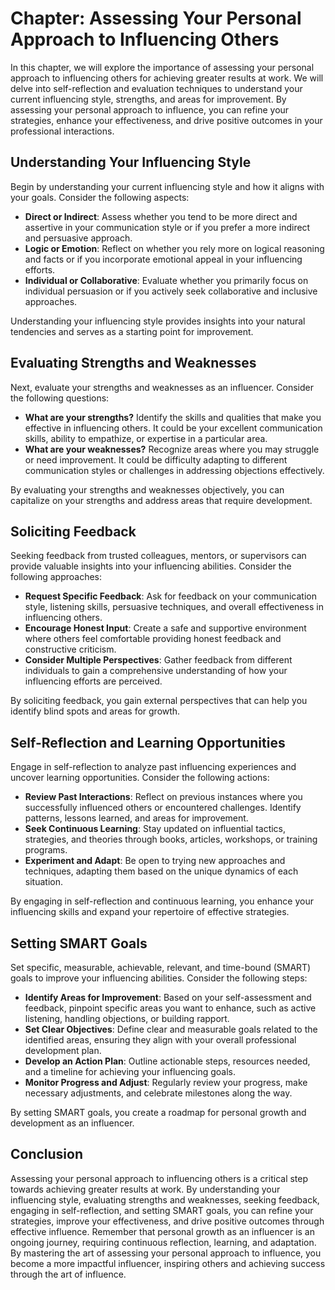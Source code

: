 Chapter: Assessing Your Personal Approach to Influencing Others
===============================================================

In this chapter, we will explore the importance of assessing your personal approach to influencing others for achieving greater results at work. We will delve into self-reflection and evaluation techniques to understand your current influencing style, strengths, and areas for improvement. By assessing your personal approach to influence, you can refine your strategies, enhance your effectiveness, and drive positive outcomes in your professional interactions.

Understanding Your Influencing Style
------------------------------------

Begin by understanding your current influencing style and how it aligns with your goals. Consider the following aspects:

* **Direct or Indirect**: Assess whether you tend to be more direct and assertive in your communication style or if you prefer a more indirect and persuasive approach.
* **Logic or Emotion**: Reflect on whether you rely more on logical reasoning and facts or if you incorporate emotional appeal in your influencing efforts.
* **Individual or Collaborative**: Evaluate whether you primarily focus on individual persuasion or if you actively seek collaborative and inclusive approaches.

Understanding your influencing style provides insights into your natural tendencies and serves as a starting point for improvement.

Evaluating Strengths and Weaknesses
-----------------------------------

Next, evaluate your strengths and weaknesses as an influencer. Consider the following questions:

* **What are your strengths?** Identify the skills and qualities that make you effective in influencing others. It could be your excellent communication skills, ability to empathize, or expertise in a particular area.
* **What are your weaknesses?** Recognize areas where you may struggle or need improvement. It could be difficulty adapting to different communication styles or challenges in addressing objections effectively.

By evaluating your strengths and weaknesses objectively, you can capitalize on your strengths and address areas that require development.

Soliciting Feedback
-------------------

Seeking feedback from trusted colleagues, mentors, or supervisors can provide valuable insights into your influencing abilities. Consider the following approaches:

* **Request Specific Feedback**: Ask for feedback on your communication style, listening skills, persuasive techniques, and overall effectiveness in influencing others.
* **Encourage Honest Input**: Create a safe and supportive environment where others feel comfortable providing honest feedback and constructive criticism.
* **Consider Multiple Perspectives**: Gather feedback from different individuals to gain a comprehensive understanding of how your influencing efforts are perceived.

By soliciting feedback, you gain external perspectives that can help you identify blind spots and areas for growth.

Self-Reflection and Learning Opportunities
------------------------------------------

Engage in self-reflection to analyze past influencing experiences and uncover learning opportunities. Consider the following actions:

* **Review Past Interactions**: Reflect on previous instances where you successfully influenced others or encountered challenges. Identify patterns, lessons learned, and areas for improvement.
* **Seek Continuous Learning**: Stay updated on influential tactics, strategies, and theories through books, articles, workshops, or training programs.
* **Experiment and Adapt**: Be open to trying new approaches and techniques, adapting them based on the unique dynamics of each situation.

By engaging in self-reflection and continuous learning, you enhance your influencing skills and expand your repertoire of effective strategies.

Setting SMART Goals
-------------------

Set specific, measurable, achievable, relevant, and time-bound (SMART) goals to improve your influencing abilities. Consider the following steps:

* **Identify Areas for Improvement**: Based on your self-assessment and feedback, pinpoint specific areas you want to enhance, such as active listening, handling objections, or building rapport.
* **Set Clear Objectives**: Define clear and measurable goals related to the identified areas, ensuring they align with your overall professional development plan.
* **Develop an Action Plan**: Outline actionable steps, resources needed, and a timeline for achieving your influencing goals.
* **Monitor Progress and Adjust**: Regularly review your progress, make necessary adjustments, and celebrate milestones along the way.

By setting SMART goals, you create a roadmap for personal growth and development as an influencer.

Conclusion
----------

Assessing your personal approach to influencing others is a critical step towards achieving greater results at work. By understanding your influencing style, evaluating strengths and weaknesses, seeking feedback, engaging in self-reflection, and setting SMART goals, you can refine your strategies, improve your effectiveness, and drive positive outcomes through effective influence. Remember that personal growth as an influencer is an ongoing journey, requiring continuous reflection, learning, and adaptation. By mastering the art of assessing your personal approach to influence, you become a more impactful influencer, inspiring others and achieving success through the art of influence.

